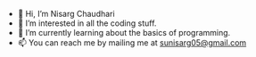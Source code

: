 - 👋 Hi, I’m Nisarg Chaudhari
- 👀 I’m interested in all the coding stuff.
- 🌱 I’m currently learning about the basics of programming.
- 📫 You can reach me by mailing me at sunisarg05@gmail.com

<!---
nisargcha/nisargcha is a ✨ special ✨ repository because its `README.md` (this file) appears on your GitHub profile.
You can click the Preview link to take a look at your changes.
--->
